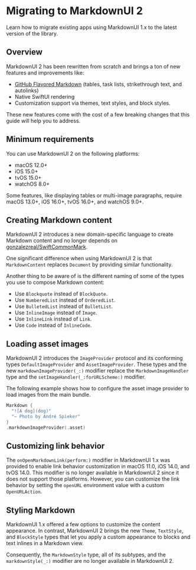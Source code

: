 # Migrating to MarkdownUI 2

Learn how to migrate existing apps using MarkdownUI 1.x to the latest version of the library.

## Overview

MarkdownUI 2 has been rewritten from scratch and brings a ton of new features and improvements
like:

- [GitHub Flavored Markdown](https://github.github.com/gfm/) (tables, task lists,
  strikethrough text, and autolinks)
- Native SwiftUI rendering
- Customization support via themes, text styles, and block styles.

These new features come with the cost of a few breaking changes that this guide will help you to
address.

## Minimum requirements

You can use MarkdownUI 2 on the following platforms:

- macOS 12.0+
- iOS 15.0+
- tvOS 15.0+
- watchOS 8.0+

Some features, like displaying tables or multi-image paragraphs, require macOS 13.0+, iOS 16.0+,
tvOS 16.0+, and watchOS 9.0+.

## Creating Markdown content

MarkdownUI 2 introduces a new domain-specific language to create Markdown content and no longer
depends on [gonzalezreal/SwiftCommonMark](https://github.com/gonzalezreal/SwiftCommonMark).

One significant difference when using MarkdownUI 2 is that ``MarkdownContent`` replaces `Document`
by providing similar functionality.

Another thing to be aware of is the different naming of some of the types you use to compose
Markdown content:

- Use ``Blockquote`` instead of `BlockQuote`.
- Use ``NumberedList`` instead of `OrderedList`.
- Use ``BulletedList`` instead of `BulletList`.
- Use ``InlineImage`` instead of `Image`.
- Use ``InlineLink`` instead of `Link`.
- Use ``Code`` instead of `InlineCode`.

## Loading asset images

MarkdownUI 2 introduces the ``ImageProvider`` protocol and its conforming types
``DefaultImageProvider`` and ``AssetImageProvider``. These types and the new
`markdownImageProvider(_:)` modifier replace the `MarkdownImageHandler` type and
the `setImageHandler(_:forURLScheme:)` modifier.

The following example shows how to configure the asset image provider to load images from the
main bundle.

```swift
Markdown {
  "![A dog](dog)"
  "― Photo by André Spieker"
}
.markdownImageProvider(.asset)
```

## Customizing link behavior

The `onOpenMarkdownLink(perform:)` modifier in MarkdownUI 1.x was provided to enable link behavior
customization in macOS 11.0, iOS 14.0, and tvOS 14.0. This modifier is no longer available in
MarkdownUI 2 since it does not support those platforms. However, you can customize the link
behavior by setting the `openURL` environment value with a custom `OpenURLAction`.

## Styling Markdown

MarkdownUI 1.x offered a few options to customize the content appearance. In contrast, MarkdownUI 2
brings the new ``Theme``, ``TextStyle``, and ``BlockStyle`` types that let you apply a custom
appearance to blocks and text inlines in a Markdown view.

Consequently, the `MarkdownStyle` type, all of its subtypes, and the `markdownStyle(_:)` modifier
are no longer available in MarkdownUI 2.

